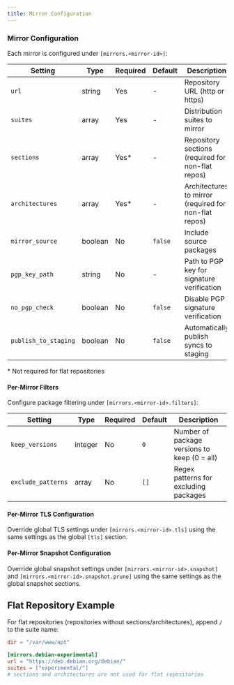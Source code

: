 ```yaml
---
title: Mirror Configuration
---
```


### Mirror Configuration

Each mirror is configured under `[mirrors.<mirror-id>]`:

| Setting | Type | Required | Default | Description |
|---------|------|----------|---------|-------------|
| `url` | string | Yes | - | Repository URL (http or https) |
| `suites` | array | Yes | - | Distribution suites to mirror |
| `sections` | array | Yes* | - | Repository sections (required for non-flat repos) |
| `architectures` | array | Yes* | - | Architectures to mirror (required for non-flat repos) |
| `mirror_source` | boolean | No | `false` | Include source packages |
| `pgp_key_path` | string | No | - | Path to PGP key for signature verification |
| `no_pgp_check` | boolean | No | `false` | Disable PGP signature verification |
| `publish_to_staging` | boolean | No | `false` | Automatically publish syncs to staging |

\* Not required for flat repositories

#### Per-Mirror Filters

Configure package filtering under `[mirrors.<mirror-id>.filters]`:

| Setting | Type | Required | Default | Description |
|---------|------|----------|---------|-------------|
| `keep_versions` | integer | No | `0` | Number of package versions to keep (0 = all) |
| `exclude_patterns` | array | No | `[]` | Regex patterns for excluding packages |

#### Per-Mirror TLS Configuration

Override global TLS settings under `[mirrors.<mirror-id>.tls]` using the same settings as the global `[tls]` section.

#### Per-Mirror Snapshot Configuration

Override global snapshot settings under `[mirrors.<mirror-id>.snapshot]` and `[mirrors.<mirror-id>.snapshot.prune]` using the same settings as the global snapshot sections.


## Flat Repository Example

For flat repositories (repositories without sections/architectures), append `/` to the suite name:

```toml
dir = "/var/www/apt"

[mirrors.debian-experimental]
url = "https://deb.debian.org/debian/"
suites = ["experimental/"]
# sections and architectures are not used for flat repositories
```
